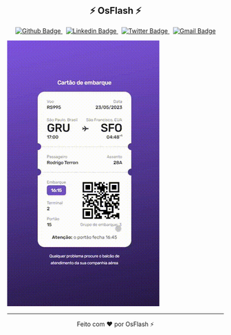<h2 align="center">⚡ OsFlash ⚡</h2>

<p align="center">
  <a href="https://github.com/osflash">
    <img src="https://img.shields.io/badge/-Github-000?style=for-the-badge&logo=Github&logoColor=white&link=https://github.com/osflash" alt="Github Badge" />
  </a>
  &nbsp;
  <a href="https://www.linkedin.com/in/osflash/" target="_blank">
    <img src="https://img.shields.io/badge/-LinkedIn-blue?style=for-the-badge&logo=Linkedin&logoColor=white&link=https://www.linkedin.com/in/osflash" alt="Linkedin Badge" />
  </a>
  &nbsp;
  <a href="https://twitter.com/Felipe_Flash" target="_blank">
    <img src="https://img.shields.io/badge/-Twitter-1ca0f1?style=for-the-badge&labelColor=1ca0f1&logo=twitter&logoColor=white&link=https://twitter.com/Felipe_Flash" alt="Twitter Badge" />
  </a>
  &nbsp;
  <a href="mailto:felipedasilvatomaz1996@gmail.com">
    <img src="https://img.shields.io/badge/-Gmail-c14438?style=for-the-badge&logo=Gmail&logoColor=white&link=mailto:felipedasilvatomaz1996@gmail.com" alt="Gmail Badge" />
  </a>
</p>

![preview](.github/preview.gif)

---

<p align="center">Feito com ❤️ por OsFlash ⚡</p>

